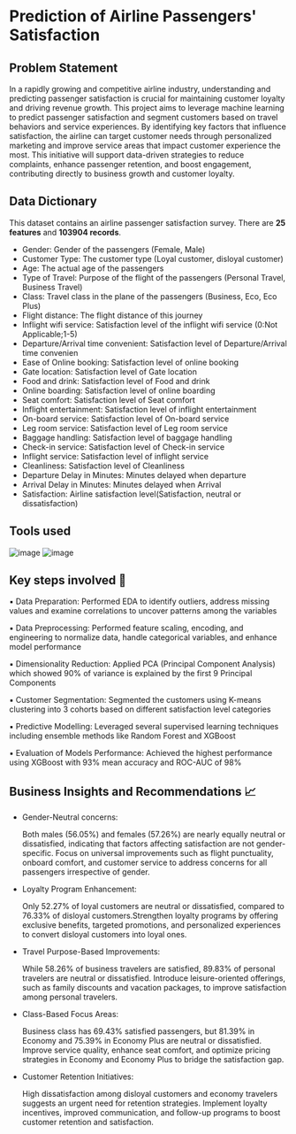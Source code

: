# Prediction of Airline Passengers' Satisfaction

## Problem Statement
In a rapidly growing and competitive airline industry, understanding and predicting passenger satisfaction is crucial for maintaining customer loyalty and driving revenue growth. This project aims to leverage machine learning to predict passenger satisfaction and segment customers based on travel behaviors and service experiences. By identifying key factors that influence satisfaction, the airline can target customer needs through personalized marketing and improve service areas that impact customer experience the most. This initiative will support data-driven strategies to reduce complaints, enhance passenger retention, and boost engagement, contributing directly to business growth and customer loyalty.

## Data Dictionary
This dataset contains an airline passenger satisfaction survey. There are **25 features** and **103904 records**.

* Gender: Gender of the passengers (Female, Male)
* Customer Type: The customer type (Loyal customer, disloyal customer)
* Age: The actual age of the passengers
* Type of Travel: Purpose of the flight of the passengers (Personal Travel, Business Travel)
* Class: Travel class in the plane of the passengers (Business, Eco, Eco Plus)
* Flight distance: The flight distance of this journey
* Inflight wifi service: Satisfaction level of the inflight wifi service (0:Not Applicable;1-5)
* Departure/Arrival time convenient: Satisfaction level of Departure/Arrival time convenien
* Ease of Online booking: Satisfaction level of online booking
* Gate location: Satisfaction level of Gate location
* Food and drink: Satisfaction level of Food and drink
* Online boarding: Satisfaction level of online boarding
* Seat comfort: Satisfaction level of Seat comfort
* Inflight entertainment: Satisfaction level of inflight entertainment
* On-board service: Satisfaction level of On-board service
* Leg room service: Satisfaction level of Leg room service
* Baggage handling: Satisfaction level of baggage handling
* Check-in service: Satisfaction level of Check-in service
* Inflight service: Satisfaction level of inflight service
* Cleanliness: Satisfaction level of Cleanliness
* Departure Delay in Minutes: Minutes delayed when departure
* Arrival Delay in Minutes: Minutes delayed when Arrival
* Satisfaction: Airline satisfaction level(Satisfaction, neutral or dissatisfaction)

## Tools used
![image](https://github.com/user-attachments/assets/d500874f-bf0a-445f-880f-9326d24a1247)
![image](https://github.com/user-attachments/assets/353ccf06-41ad-4ed2-bb35-4e5b7db59214)

## Key steps involved 📝
▪️ Data Preparation: Performed EDA to identify outliers, address missing values and examine correlations to uncover patterns among the variables

▪️ Data Preprocessing: Performed feature scaling, encoding, and engineering to normalize data, handle categorical variables, and enhance model performance

▪️ Dimensionality Reduction: Applied PCA (Principal Component Analysis) which showed 90% of variance is explained by the first 9 Principal Components

▪️ Customer Segmentation: Segmented the customers using K-means clustering into 3 cohorts based on different satisfaction level categories

▪️ Predictive Modelling: Leveraged several supervised learning techniques including ensemble methods like Random Forest and XGBoost

▪️ Evaluation of Models Performance: Achieved the highest performance using XGBoost with 93% mean accuracy and ROC-AUC of 98%

## Business Insights and Recommendations 📈

* Gender-Neutral concerns:
  
  Both males (56.05%) and females (57.26%) are nearly equally neutral or dissatisfied, indicating that factors affecting satisfaction are not gender-specific.
  Focus on universal improvements such as flight punctuality, onboard comfort, and customer service to address concerns for all passengers irrespective of gender.

* Loyalty Program Enhancement:

  Only 52.27% of loyal customers are neutral or dissatisfied, compared to 76.33% of disloyal customers.Strengthen loyalty programs by offering exclusive benefits, 
  targeted promotions, and personalized experiences to convert disloyal customers into loyal ones.

* Travel Purpose-Based Improvements:

  While 58.26% of business travelers are satisfied, 89.83% of personal travelers are neutral or dissatisfied. Introduce leisure-oriented offerings, such as family 
  discounts and vacation packages, to improve satisfaction among personal travelers.
  
* Class-Based Focus Areas:

  Business class has 69.43% satisfied passengers, but 81.39% in Economy and 75.39% in Economy Plus are neutral or dissatisfied. Improve service quality, enhance 
  seat comfort, and optimize pricing strategies in Economy and Economy Plus to bridge the satisfaction gap.

* Customer Retention Initiatives:

  High dissatisfaction among disloyal customers and economy travelers suggests an urgent need for retention strategies. Implement loyalty incentives, improved 
  communication, and follow-up programs to boost customer retention and satisfaction.
